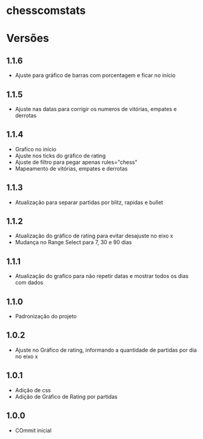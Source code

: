 # chesscomstats

# Versões

## 1.1.6
- Ajuste para gráfico de barras com porcentagem e ficar no início

## 1.1.5
- Ajuste nas datas para corrigir os numeros de vitórias, empates e derrotas

## 1.1.4
- Grafico no início
- Ajuste nos ticks do gráfico de rating
- Ajuste de filtro para pegar apenas rules="chess"
- Mapeamento de vitórias, empates e derrotas

## 1.1.3
- Atualização para separar partidas por blitz, rapidas e bullet

## 1.1.2
- Atualização do gráfico de rating para evitar desajuste no eixo x
- Mudança no Range Select para 7, 30 e 90 dias

## 1.1.1
- Atualização do grafico para não repetir datas e mostrar todos os dias com dados

## 1.1.0
- Padronização do projeto

## 1.0.2
- Ajuste no Gráfico de rating, informando a quantidade de partidas por dia no eixo x

## 1.0.1
- Adição de css
- Adição de Gráfico de Rating por partidas

## 1.0.0
- COmmit inicial
